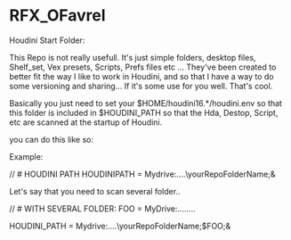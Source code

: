 # RFX_OFavrel

Houdini Start Folder:

This Repo is not really usefull. It's just simple folders, desktop files, Shelf_set, Vex presets, Scripts, Prefs files etc ...
They've been created to better fit the way I like to work in Houdini, and so that I have a way to do some versioning and sharing...
If it's some use for you well. That's cool.

Basically you just need to set your  $HOME/houdini16.*/houdini.env  so that this folder is included in $HOUDINI_PATH so that
the Hda, Destop, Script, etc are scanned at the startup of Houdini.

you can do this like so:



 Example:

// # HOUDINI PATH
HOUDINIPATH =  Mydrive:\..\..\yourRepoFolderName;&



Let's say that you need to scan several folder..


// # WITH SEVERAL FOLDER:
FOO = MyDrive:\..\..\..\..

HOUDINI_PATH =  Mydrive:\..\..\yourRepoFolderName;$FOO;&


